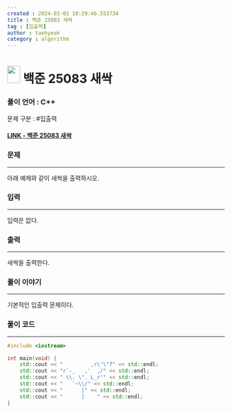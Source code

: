 ```yaml
---
created : 2024-03-01 10:29:46.553734
title : 백준 25083 새싹
tag : [입출력]
author : taehyeok
category : algorithm
---
```

# <img src="https://d2gd6pc034wcta.cloudfront.net/tier/1.svg" width="30" height="40"> 백준 25083 새싹


### 풀이 언어 : C++

문제 구분 : #입출력
#### [LINK - 백준 25083 새싹](https://www.acmicpc.net/problem/25083)

### 문제

<hr>


아래 예제와 같이 새싹을 출력하시오.

### 입력

<hr>


입력은 없다.
### 출력

<hr>


새싹을 출력한다.
### 풀이 이야기

<hr>


기본적인 입출력 문제이다.

### 풀이 코드

<hr>


``` c++
#include <iostream>

int main(void) {
    std::cout << "         ,r\'\"7" << std::endl;
    std::cout << "r`-_   ,'  ,/" << std::endl;
    std::cout << " \\. \". L_r'" << std::endl;
    std::cout << "   `~\\/" << std::endl;
    std::cout << "      |" << std::endl;
    std::cout << "      |    " << std::endl;
}
```
